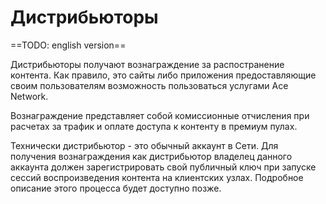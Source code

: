 # Дистрибьюторы

==TODO: english version==

Дистрибьюторы получают вознаграждение за распостранение контента.
Как правило, это сайты либо приложения предоставляющие своим пользователям возможность пользоваться услугами Ace Network.

Вознаграждение представляет собой комиссионные отчисления при расчетах за трафик и оплате доступа к контенту в премиум пулах.

Технически дистрибьютор - это обычный аккаунт в Сети. Для получения вознаграждения как дистрибьютор владелец данного аккаунта должен зарегистрировать свой публичный ключ при запуске сессий воспроизведения контента на клиентских узлах. Подробное описание этого процесса будет доступно позже.